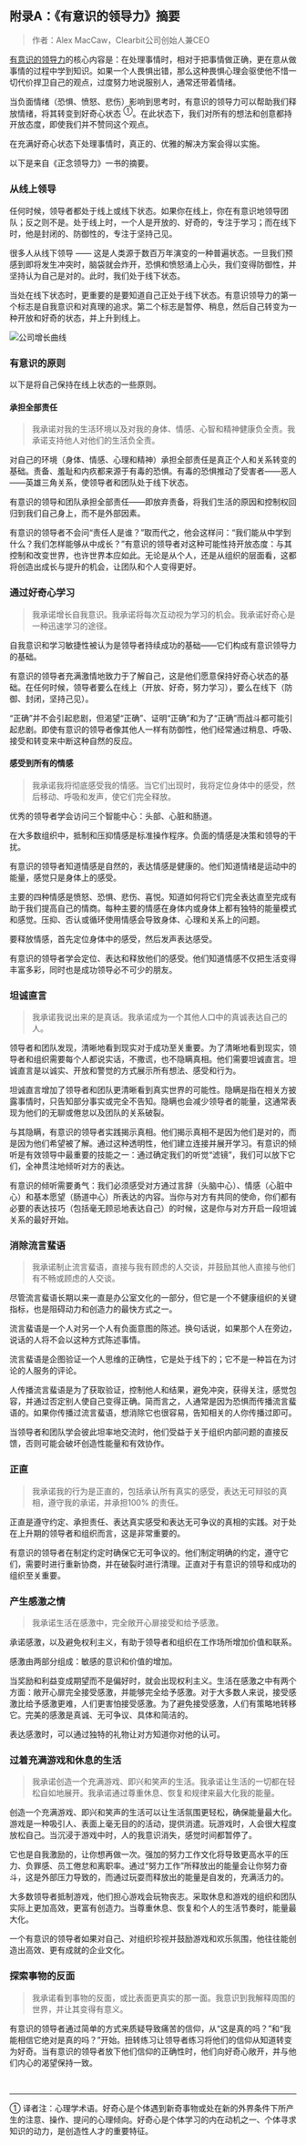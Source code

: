 ## 附录A：《有意识的领导力》摘要

> 作者：Alex MacCaw，Clearbit公司创始人兼CEO

[有意识的领导力](https://conscious.is/)的核心内容是：在处理事情时，相对于把事情做正确，更在意从做事情的过程中学到知识。如果一个人畏惧出错，那么这种畏惧心理会驱使他不惜一切代价捍卫自己的观点，过度努力地说服别人，通常还带着情绪。

当负面情绪（恐惧、愤怒、悲伤）影响到思考时，有意识的领导力可以帮助我们释放情绪，将其转变到好奇心状态  <sup>①</sup>。在此状态下，我们对所有的想法和创意都持开放态度，即使我们并不赞同这个观点。

在充满好奇心状态下处理事情时，真正的、优雅的解决方案会得以实施。

以下是来自《正念领导力》一书的摘要。


### 从线上领导

任何时候，领导者都处于线上或线下状态。如果你在线上，你在有意识地领导团队；反之则不是。处于线上时，一个人是开放的、好奇的，专注于学习；而在线下时，他是封闭的、防御性的，专注于坚持己见。

很多人从线下领导 —— 这是人类源于数百万年演变的一种普遍状态。一旦我们预感到即将发生冲突时，脑袋就会炸开，恐惧和愤怒涌上心头，我们变得防御性，并坚持认为自己是对的。此时，我们处于线下状态。

当处在线下状态时，更重要的是要知道自己正处于线下状态。有意识领导力的第一个标志是自我意识和对真理的追求。第二个标志是暂停、稍息，然后自己转变为一种开放和好奇的状态，并上升到线上。


![公司增长曲线](../images/append_a_1.png)

### 有意识的原则
以下是将自己保持在线上状态的一些原则。

#### 承担全部责任
>  我承诺对我的生活环境以及对我的身体、情感、心智和精神健康负全责。我承诺支持他人对他们的生活负全责。

对自己的环境（身体、情感、心理和精神）承担全部责任是真正个人和关系转变的基础。责备、羞耻和内疚都来源于有毒的恐惧。有毒的恐惧推动了受害者——恶人——英雄三角关系，使领导者和团队处于线下状态。

有意识的领导和团队承担全部责任——即放弃责备，将我们生活的原因和控制权回归到我们自己身上，而不是外部因素。

有意识的领导者不会问“责任人是谁？”取而代之，他会这样问：“我们能从中学到什么？我们怎样能够从中成长？”有意识的领导者对这种可能性持开放态度：与其控制和改变世界，也许世界本应如此。无论是从个人，还是从组织的层面看，这都将创造出成长与提升的机会，让团队和个人变得更好。


### 通过好奇心学习
> 我承诺增长自我意识。我承诺将每次互动视为学习的机会。我承诺好奇心是一种迅速学习的途径。

自我意识和学习敏捷性被认为是领导者持续成功的基础——它们构成有意识领导力的基础。

有意识的领导者充满激情地致力于了解自己，这是他们愿意保持好奇心状态的基础。在任何时候，领导者要么在线上（开放、好奇，努力学习），要么在线下（防御、封闭，坚持己见）。

“正确”并不会引起悲剧，但渴望“正确”、证明“正确”和为了“正确”而战斗都可能引起悲剧。即使有意识的领导者像其他人一样有防御性，他们经常通过稍息、呼吸、接受和转变来中断这种自然的反应。



#### 感受到所有的情感
> 我承诺我将彻底感受我的情感。当它们出现时，我将定位身体中的感受，然后移动、呼吸和发声，使它们完全释放。

优秀的领导者学会访问三个智能中心：头部、心脏和肠道。

在大多数组织中，抵制和压抑情感是标准操作程序。负面的情感是决策和领导的干扰。

有意识的领导者知道情感是自然的，表达情感是健康的。他们知道情绪是运动中的能量，感觉只是身体上的感受。

主要的四种情感是愤怒、恐惧、悲伤、喜悦。知道如何将它们完全表达直至完成有助于我们提高自己的情商。每种主要的情感在身体内或身体上都有独特的能量模式和感觉。压抑、否认或循环使用情感会导致身体、心理和关系上的问题。

要释放情感，首先定位身体中的感受，然后发声表达感受。

有意识的领导者学会定位、表达和释放他们的感受。他们知道情感不仅把生活变得丰富多彩，同时也是成功领导必不可少的朋友。


### 坦诚直言
> 我承诺我说出来的是真话。我承诺成为一个其他人口中的真诚表达自己的人。

领导者和团队发现，清晰地看到现实对于成功至关重要。为了清晰地看到现实，领导者和组织需要每个人都说实话，不撒谎，也不隐瞒真相。他们需要坦诚直言。坦诚直言是以诚实、开放和警觉的方式展示所有想法、感受和行为。

坦诚直言增加了领导者和团队更清晰看到真实世界的可能性。隐瞒是指在相关方披露事情时，只告知部分事实或完全不告知。隐瞒也会减少领导者的能量，这通常表现为他们的无聊或倦怠以及团队的关系破裂。

与其隐瞒，有意识的领导者实践揭示真相。他们揭示真相不是因为他们是对的，而是因为他们希望被了解。通过这种透明性，他们建立连接并展开学习。有意识的倾听是有效领导中最重要的技能之一：通过确定我们的听觉“滤镜”，我们可以放下它们，全神贯注地倾听对方的表达。

有意识的倾听需要勇气：我们必须感受对方通过言辞（头脑中心）、情感（心脏中心）和基本愿望（肠道中心）所表达的内容。当你与对方有共同的使命，你们都有必要的表达技巧（包括毫无顾忌地表达自己）的时候，这是你与对方开启一段坦诚关系的最好开始。


### 消除流言蜚语
> 我承诺制止流言蜚语，直接与我有顾虑的人交谈，并鼓励其他人直接与他们有不畅或顾虑的人交谈。

尽管流言蜚语长期以来一直是办公室文化的一部分，但它是一个不健康组织的关键指标，也是阻碍动力和创造力的最快方式之一。

流言蜚语是一个人对另一个人有负面意图的陈述。换句话说，如果那个人在旁边，说话的人将不会以这种方式陈述事情。

流言蜚语是企图验证一个人思维的正确性，它是处于线下的；它不是一种旨在为讨论的人服务的评论。

人传播流言蜚语是为了获取验证，控制他人和结果，避免冲突，获得关注，感觉包容，并通过否定别人使自己变得正确。简而言之，人通常是因为恐惧而传播流言蜚语的。如果你传播过流言蜚语，想消除它也很容易，告知相关的人你传播过即可。

当领导者和团队学会彼此坦率地交流时，他们受益于关于组织内部问题的直接反馈，否则可能会破坏创造性能量和有效协作。


### 正直
> 我承诺我的行为是正直的，包括承认所有真实的感受，表达无可辩驳的真相，遵守我的承诺，并承担100% 的责任。

正直是遵守约定、承担责任、表达真实感受和表达无可争议的真相的实践。对于处在上升期的领导者和组织而言，这是非常重要的。

有意识的领导者在制定约定时确保它无可争议的。他们制定明确的约定，遵守它们，需要时进行重新协商，并在破裂时进行清理。正直对于有意识的领导和成功的组织至关重要。


### 产生感激之情
> 我承诺生活在感激中，完全敞开心扉接受和给予感激。

承诺感激，以及避免权利主义，有助于领导者和组织在工作场所增加价值和联系。

感激由两部分组成：敏感的意识和价值的增加。

当奖励和利益变成期望而不是偏好时，就会出现权利主义。生活在感激之中有两个方面：敞开心扉完全接受感激，并能够完全给予感激。对于大多数人来说，接受感激比给予感激更难，人们更害怕接受感激。为了避免接受感激，人们有策略地转移它。完美的感激是真诚、无可争议、具体和简洁的。

表达感激时，可以通过独特的礼物让对方知道你对他的认可。


### 过着充满游戏和休息的生活
> 我承诺创造一个充满游戏、即兴和笑声的生活。我承诺让生活的一切都在轻松自如地展开。我承诺通过尊重休息、恢复和规律来最大化我的能量。

创造一个充满游戏、即兴和笑声的生活可以让生活氛围更轻松，确保能量最大化。游戏是一种吸引人、表面上毫无目的的活动，提供消遣。玩游戏时，人会很大程度放松自己。当沉浸于游戏中时，人的我意识消失，感觉时间都暂停了。

它也是自我激励的，让你想再做一次。强加的努力工作文化将导致更高水平的压力、负罪感、员工倦怠和离职率。通过“努力工作”所释放出的能量会让你努力奋斗，这是外部压力导致的，而通过玩耍而释放出的能量是自发的，充满活力的。

大多数领导者抵制游戏，他们担心游戏会玩物丧志。采取休息和游戏的组织和团队实际上更加高效，更富有创造力。当尊重休息、恢复和个人的生活节奏时，能量最大化。

一个有意识的领导者如果对自己、对组织珍视并鼓励游戏和欢乐氛围，他往往能创造出高效、更有成就的企业文化。


### 探索事物的反面
> 我承诺看到事物的反面，或比表面更真实的那一面。我意识到我解释周围的世界，并让其变得有意义。

有意识的领导者通过简单的方式来质疑导致痛苦的信仰，从“这是真的吗？”和“我能相信它绝对是真的吗？”开始。扭转练习让领导者练习将他们的信仰从知道转变为好奇。当有意识的领导者放下他们信仰的正确性时，他们向好奇心敞开，并与他们内心的渴望保持一致。

<br>

___

①  译者注：心理学术语。好奇心是个体遇到新奇事物或处在新的外界条件下所产生的注意、操作、提问的心理倾向。好奇心是个体学习的内在动机之一、个体寻求知识的动力，是创造性人才的重要特征。